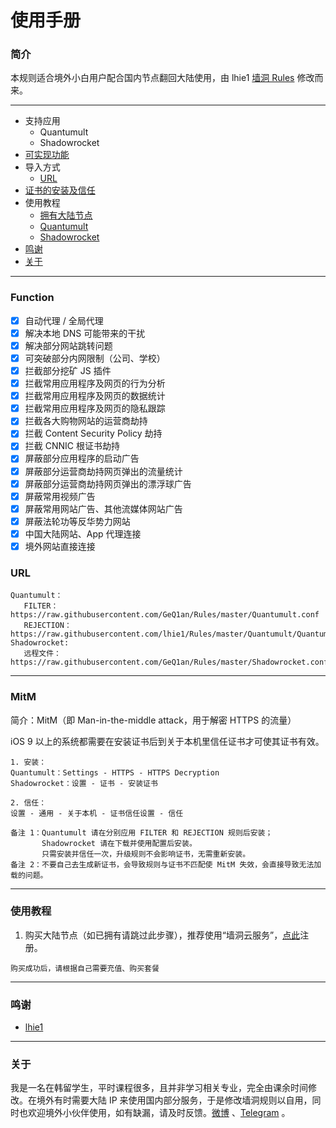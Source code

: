 # 使用手册

### 简介

本规则适合境外小白用户配合国内节点翻回大陆使用，由 lhie1 [墙洞 Rules](https://github.com/lhie1/Rules) 修改而来。

---
* 支持应用
  * Quantumult
  * Shadowrocket
* [可实现功能](#function)
* 导入方式
  * [URL](#url)
* [证书的安装及信任](#mitm)
* 使用教程
  * [拥有大陆节点](#使用教程)
  * [Quantumult](#使用教程)
  * [Shadowrocket](#使用教程)
* [鸣谢](#鸣谢)
* [关于](#关于)


---

### Function
- [x] 自动代理 / 全局代理
- [x] 解决本地 DNS 可能带来的干扰
- [x] 解决部分网站跳转问题
- [x] 可突破部分内网限制（公司、学校）
- [x] 拦截部分挖矿 JS 插件
- [x] 拦截常用应用程序及网页的行为分析
- [x] 拦截常用应用程序及网页的数据统计
- [x] 拦截常用应用程序及网页的隐私跟踪
- [x] 拦截各大购物网站的运营商劫持
- [x] 拦截 Content Security Policy 劫持
- [x] 拦截 CNNIC 根证书劫持
- [x] 屏蔽部分应用程序的启动广告
- [x] 屏蔽部分运营商劫持网页弹出的流量统计
- [x] 屏蔽部分运营商劫持网页弹出的漂浮球广告
- [x] 屏蔽常用视频广告
- [x] 屏蔽常用网站广告、其他流媒体网站广告
- [x] 屏蔽法轮功等反华势力网站
- [x] 中国大陆网站、App 代理连接
- [x] 境外网站直接连接

### URL

````
Quantumult：
   FILTER：https://raw.githubusercontent.com/GeQ1an/Rules/master/Quantumult.conf
   REJECTION：https://raw.githubusercontent.com/lhie1/Rules/master/Quantumult/Quantumult_URL.conf
Shadowrocket:
   远程文件：https://raw.githubusercontent.com/GeQ1an/Rules/master/Shadowrocket.conf
````

---

### MitM

简介：MitM（即 Man-in-the-middle attack，用于解密 HTTPS 的流量）

iOS 9 以上的系统都需要在安装证书后到关于本机里信任证书才可使其证书有效。
````
1. 安装：
Quantumult：Settings - HTTPS - HTTPS Decryption
Shadowrocket：设置 - 证书 - 安装证书

2. 信任：
设置 - 通用 - 关于本机 - 证书信任设置 - 信任

备注 1：Quantumult 请在分别应用 FILTER 和 REJECTION 规则后安装；
       Shadowrocket 请在下载并使用配置后安装。
       只需安装并信任一次，升级规则不会影响证书，无需重新安装。
备注 2：不要自己去生成新证书，会导致规则与证书不匹配使 MitM 失效，会直接导致无法加载的问题。
````

---

### 使用教程

1. 购买大陆节点（如已拥有请跳过此步骤），推荐使用“墙洞云服务”，[点此](https://xn--nos809b.com/auth/register?affid=7237)注册。
````
购买成功后，请根据自己需要充值、购买套餐
````
---

### 鸣谢
* [lhie1](https://github.com/lhie1/Rules)

---

### 关于

我是一名在韩留学生，平时课程很多，且并非学习相关专业，完全由课余时间修改。在境外有时需要大陆 IP 来使用国内部分服务，于是修改墙洞规则以自用，同时也欢迎境外小伙伴使用，如有缺漏，请及时反馈。[微博](http://weibo.com/lixin19940325) 、[Telegram](https://t.me/GeQ1an) 。
